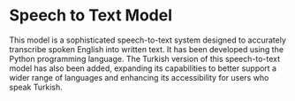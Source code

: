 # Speech to Text Model
 This model is a sophisticated speech-to-text system designed to accurately transcribe spoken English into written text. It has been developed using the Python programming language.
The Turkish version of this speech-to-text model has also been added, expanding its capabilities to better support a wider range of languages and enhancing its accessibility for users who speak Turkish.